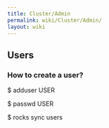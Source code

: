 ```yaml
---
title: Cluster/Admin
permalink: wiki/Cluster/Admin/
layout: wiki
---
```


Users
-----

### How to create a user?

$ adduser USER

$ passwd USER

$ rocks sync users
